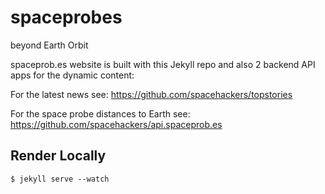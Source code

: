 # spaceprobes

beyond Earth Orbit

spaceprob.es website is built with this Jekyll repo and also 2 backend API apps for the dynamic content: 

For the latest news see: https://github.com/spacehackers/topstories

For the space probe distances to Earth see: https://github.com/spacehackers/api.spaceprob.es


## Render Locally

    $ jekyll serve --watch




